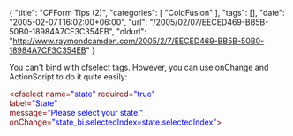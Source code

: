 {
	"title": "CFForm Tips (2)",
	"categories": [
		"ColdFusion"
	],
	"tags": [],
	"date": "2005-02-07T16:02:00+06:00",
	"url": "/2005/02/07/EECED469-BB5B-50B0-18984A7CF3C354EB",
	"oldurl": "http://www.raymondcamden.com/2005/2/7/EECED469-BB5B-50B0-18984A7CF3C354EB"
}

You can't bind with cfselect tags. However, you can use onChange and ActionScript to do it quite easily:

<div class="code"><FONT COLOR=MAROON>&lt;cfselect name=<FONT COLOR=BLUE>"state"</FONT> required=<FONT COLOR=BLUE>"true"</FONT> <br>
label=<FONT COLOR=BLUE>"State"</FONT><br>message=<FONT COLOR=BLUE>"Please select your state."</FONT> <br>
onChange=<FONT COLOR=BLUE>"state_bi.selectedIndex=state.selectedIndex"</FONT>&gt;</FONT></div>